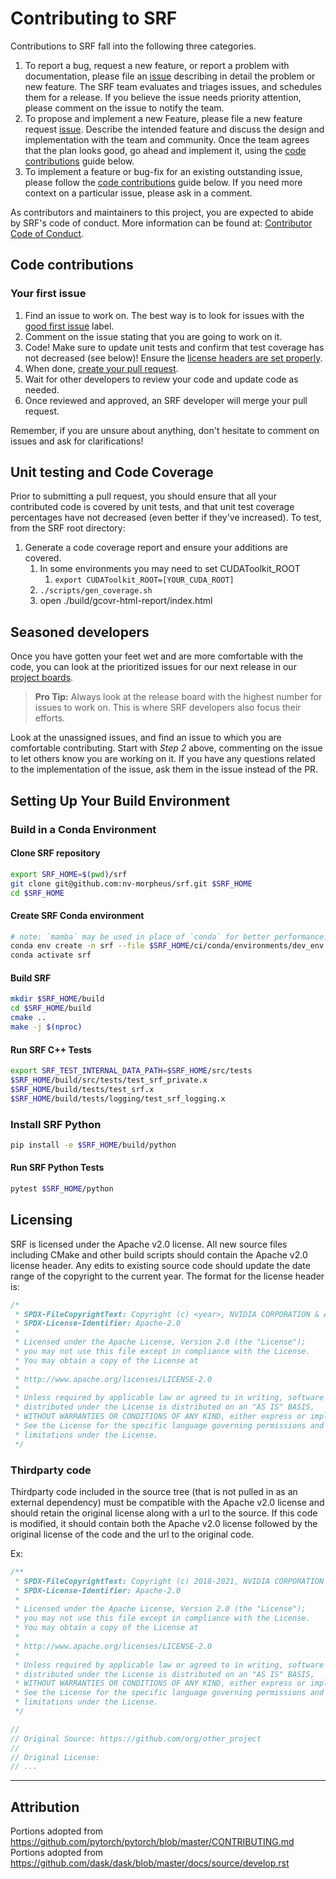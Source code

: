 # Contributing to SRF

Contributions to SRF fall into the following three categories.

1. To report a bug, request a new feature, or report a problem with
    documentation, please file an [issue](https://github.com/NVIDIA/SRF/issues/new)
    describing in detail the problem or new feature. The SRF team evaluates
    and triages issues, and schedules them for a release. If you believe the
    issue needs priority attention, please comment on the issue to notify the
    team.
2. To propose and implement a new Feature, please file a new feature request
    [issue](https://github.com/NVIDIA/SRF/issues/new). Describe the
    intended feature and discuss the design and implementation with the team and
    community. Once the team agrees that the plan looks good, go ahead and
    implement it, using the [code contributions](#code-contributions) guide below.
3. To implement a feature or bug-fix for an existing outstanding issue, please
    follow the [code contributions](#code-contributions) guide below. If you
    need more context on a particular issue, please ask in a comment.

As contributors and maintainers to this project,
you are expected to abide by SRF's code of conduct.
More information can be found at: [Contributor Code of Conduct](CODE_OF_CONDUCT.md).

## Code contributions

### Your first issue

1. Find an issue to work on. The best way is to look for issues with the [good first issue](https://github.com/NVIDIA/SRF/issues) label.
2. Comment on the issue stating that you are going to work on it.
3. Code! Make sure to update unit tests and confirm that test coverage has not decreased (see below)! Ensure the 
[license headers are set properly](#Licensing).
4. When done, [create your pull request](https://github.com/NVIDIA/SRF/compare).
5. Wait for other developers to review your code and update code as needed.
6. Once reviewed and approved, an SRF developer will merge your pull request.

Remember, if you are unsure about anything, don't hesitate to comment on issues and ask for clarifications!

## Unit testing and Code Coverage
Prior to submitting a pull request, you should ensure that all your contributed code is covered by unit tests, and that
unit test coverage percentages have not decreased (even better if they've increased). To test, from the SRF root 
directory:

1. Generate a code coverage report and ensure your additions are covered.
   1. In some environments you may need to set CUDAToolkit_ROOT
      1. `export CUDAToolkit_ROOT=[YOUR_CUDA_ROOT]`
   2. `./scripts/gen_coverage.sh`
   3. open ./build/gcovr-html-report/index.html

## Seasoned developers

Once you have gotten your feet wet and are more comfortable with the code, you can look at the prioritized issues for our next release in our [project boards](https://github.com/NVIDIA/SRF/projects).

> **Pro Tip:** Always look at the release board with the highest number for issues to work on. This is where SRF developers also focus their efforts.

Look at the unassigned issues, and find an issue to which you are comfortable contributing. Start with _Step 2_ above, commenting on the issue to let others know you are working on it. If you have any questions related to the implementation of the issue, ask them in the issue instead of the PR.

## Setting Up Your Build Environment

### Build in a Conda Environment

#### Clone SRF repository
```bash
export SRF_HOME=$(pwd)/srf
git clone git@github.com:nv-morpheus/srf.git $SRF_HOME
cd $SRF_HOME
```

#### Create SRF Conda environment
```bash
# note: `mamba` may be used in place of `conda` for better performance.
conda env create -n srf --file $SRF_HOME/ci/conda/environments/dev_env.yml
conda activate srf
```
#### Build SRF
```bash
mkdir $SRF_HOME/build
cd $SRF_HOME/build
cmake ..
make -j $(nproc)
```

#### Run SRF C++ Tests
```bash
export SRF_TEST_INTERNAL_DATA_PATH=$SRF_HOME/src/tests
$SRF_HOME/build/src/tests/test_srf_private.x
$SRF_HOME/build/tests/test_srf.x
$SRF_HOME/build/tests/logging/test_srf_logging.x
```

### Install SRF Python
```bash
pip install -e $SRF_HOME/build/python
```

#### Run SRF Python Tests
```bash
pytest $SRF_HOME/python
```

## Licensing
SRF is licensed under the Apache v2.0 license. All new source files including CMake and other build scripts should contain the Apache v2.0 license header. Any edits to existing source code should update the date range of the copyright to the current year. The format for the license header is:

```c++
/*
 * SPDX-FileCopyrightText: Copyright (c) <year>, NVIDIA CORPORATION & AFFILIATES. All rights reserved.
 * SPDX-License-Identifier: Apache-2.0
 *
 * Licensed under the Apache License, Version 2.0 (the "License");
 * you may not use this file except in compliance with the License.
 * You may obtain a copy of the License at
 *
 * http://www.apache.org/licenses/LICENSE-2.0
 *
 * Unless required by applicable law or agreed to in writing, software
 * distributed under the License is distributed on an "AS IS" BASIS,
 * WITHOUT WARRANTIES OR CONDITIONS OF ANY KIND, either express or implied.
 * See the License for the specific language governing permissions and
 * limitations under the License.
 */
 ```

### Thirdparty code
Thirdparty code included in the source tree (that is not pulled in as an external dependency) must be compatible with the Apache v2.0 license and should retain the original license along with a url to the source. If this code is modified, it should contain both the Apache v2.0 license followed by the original license of the code and the url to the original code.

Ex:
```c++
/**
 * SPDX-FileCopyrightText: Copyright (c) 2018-2021, NVIDIA CORPORATION & AFFILIATES. All rights reserved.
 * SPDX-License-Identifier: Apache-2.0
 *
 * Licensed under the Apache License, Version 2.0 (the "License");
 * you may not use this file except in compliance with the License.
 * You may obtain a copy of the License at
 *
 * http://www.apache.org/licenses/LICENSE-2.0
 *
 * Unless required by applicable law or agreed to in writing, software
 * distributed under the License is distributed on an "AS IS" BASIS,
 * WITHOUT WARRANTIES OR CONDITIONS OF ANY KIND, either express or implied.
 * See the License for the specific language governing permissions and
 * limitations under the License.
 */

//
// Original Source: https://github.com/org/other_project
//
// Original License:
// ...
```


---

## Attribution
Portions adopted from https://github.com/pytorch/pytorch/blob/master/CONTRIBUTING.md \
Portions adopted from https://github.com/dask/dask/blob/master/docs/source/develop.rst
